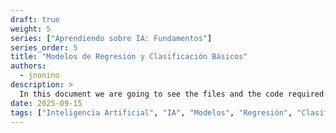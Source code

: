 ```yaml
---
draft: true
weight: 5
series: ["Aprendiendo sobre IA: Fundamentos"]
series_order: 5
title: "Modelos de Regresión y Clasificación Básicos"
authors:
  - jnonino
description: >
  In this document we are going to see the files and the code required to implement our first AI Chatbot. We are going to use Python, some HTML, Open AI and Flask.
date: 2025-09-15
tags: ["Inteligencia Artificial", "IA", "Modelos", "Regresión", "Clasificación"]
---
```

